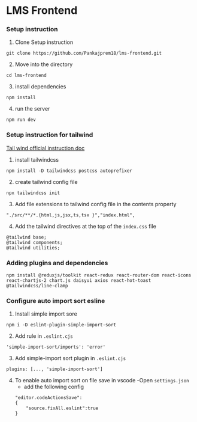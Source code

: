 # LMS Frontend

### Setup instruction

1. Clone Setup instruction
```
git clone https://github.com/Pankajprem18/lms-frontend.git
```
2. Move into the directory

```
cd lms-frontend
```
3. install dependencies
```
npm install
```

4. run the server
```
npm run dev
```


### Setup instruction for tailwind

[Tail wind official instruction doc](https://tailwindcss.com/docs/installation)

1. install tailwindcss 
```
npm install -D tailwindcss postcss autoprefixer
```

2. create tailwind config file 
```
npx tailwindcss init
```

3. Add file extensions to tailwind config file in the contents property

```
"./src/**/*.{html,js,jsx,ts,tsx }","index.html",
```

4. Add the tailwind directives at the top of the `index.css` file
```
@tailwind base;
@tailwind components;
@tailwind utilities;
```

### Adding plugins and dependencies
```
npm install @reduxjs/toolkit react-redux react-router-dom react-icons react-chartjs-2 chart.js daisyui axios react-hot-toast @tailwindcss/line-clamp
```

### Configure auto import sort esline

1. Install simple import sore
```
npm i -D eslint-plugin-simple-import-sort
```

2. Add rule in `.eslint.cjs`
 ```
 'simple-import-sort/imports': 'error'
 ```
 3. Add simple-import sort plugin in `.eslint.cjs`
 ```
 plugins: [..., 'simple-import-sort']
 ```

 4. To enable auto import sort on file save in vscode
    -Open `settings.json`
    - add the following config
    ```
    "editor.codeActionsSave":
    {
        "source.fixAll.eslint":true
    }
    ```